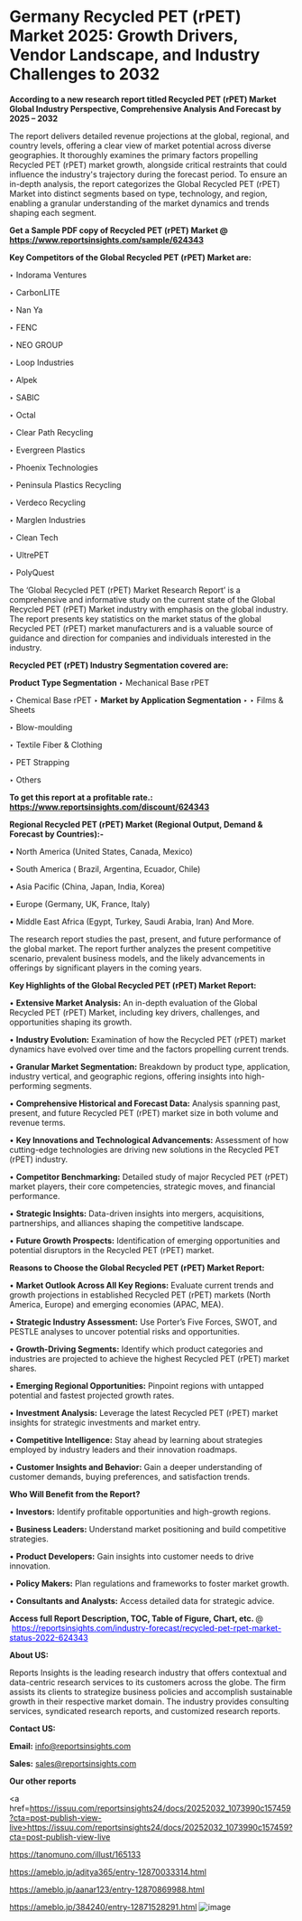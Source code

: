 # Germany Recycled PET (rPET) Market 2025: Growth Drivers, Vendor Landscape, and Industry Challenges to 2032

<strong>According to a new research report titled Recycled PET (rPET) Market Global Industry Perspective, Comprehensive Analysis And Forecast by 2025 – 2032</strong>

The report delivers detailed revenue projections at the global, regional, and country levels, offering a clear view of market potential across diverse geographies. It thoroughly examines the primary factors propelling Recycled PET (rPET) market growth, alongside critical restraints that could influence the industry's trajectory during the forecast period. To ensure an in-depth analysis, the report categorizes the Global Recycled PET (rPET) Market into distinct segments based on type, technology, and region, enabling a granular understanding of the market dynamics and trends shaping each segment.

<strong>Get a Sample PDF copy of Recycled PET (rPET) Market </strong><strong>@<a href=https://www.reportsinsights.com/sample/624343 style=color:#0000ff;> https://www.reportsinsights.com/sample/624343</a></strong></font>

<strong>Key Competitors of the Global Recycled PET (rPET) Market are:</strong>

‣ Indorama Ventures

‣ CarbonLITE

‣ Nan Ya

‣ FENC

‣ NEO GROUP

‣ Loop Industries

‣ Alpek

‣ SABIC

‣ Octal

‣ Clear Path Recycling

‣ Evergreen Plastics

‣ Phoenix Technologies

‣ Peninsula Plastics Recycling

‣ Verdeco Recycling

‣ Marglen Industries

‣ Clean Tech

‣ UltrePET

‣ PolyQuest

The ‘Global Recycled PET (rPET) Market Research Report’ is a comprehensive and informative study on the current state of the Global Recycled PET (rPET) Market industry with emphasis on the global industry. The report presents key statistics on the market status of the global Recycled PET (rPET) market manufacturers and is a valuable source of guidance and direction for companies and individuals interested in the industry.

<strong>Recycled PET (rPET) Industry Segmentation covered are:</strong>

<strong>Product Type Segmentation</strong>
‣
Mechanical Base rPET

‣ Chemical Base rPET
‣ 
<strong>Market by Application Segmentation</strong>
‣
‣  Films & Sheets

‣ Blow-moulding

‣ Textile Fiber & Clothing

‣ PET Strapping

‣ Others

<strong>To get this report at a profitable rate.: <a href=https://www.reportsinsights.com/discount/624343 style=color:#0000ff;>https://www.reportsinsights.com/discount/624343</a></strong></font>

<strong>Regional Recycled PET (rPET) Market (Regional Output, Demand &amp; Forecast by Countries):-</strong>

• North America (United States, Canada, Mexico)

• South America ( Brazil, Argentina, Ecuador, Chile)

• Asia Pacific (China, Japan, India, Korea)

• Europe (Germany, UK, France, Italy)

• Middle East Africa (Egypt, Turkey, Saudi Arabia, Iran) And More.

The research report studies the past, present, and future performance of the global market. The report further analyzes the present competitive scenario, prevalent business models, and the likely advancements in offerings by significant players in the coming years.

<strong>Key Highlights of the Global Recycled PET (rPET) Market Report:</strong>

• <strong>Extensive Market Analysis:</strong> An in-depth evaluation of the Global Recycled PET (rPET) Market, including key drivers, challenges, and opportunities shaping its growth.

• <strong>Industry Evolution:</strong> Examination of how the Recycled PET (rPET) market dynamics have evolved over time and the factors propelling current trends.

• <strong>Granular Market Segmentation:</strong> Breakdown by product type, application, industry vertical, and geographic regions, offering insights into high-performing segments.

• <strong>Comprehensive Historical and Forecast Data:</strong> Analysis spanning past, present, and future Recycled PET (rPET) market size in both volume and revenue terms.

• <strong>Key Innovations and Technological Advancements:</strong> Assessment of how cutting-edge technologies are driving new solutions in the Recycled PET (rPET) industry.

• <strong>Competitor Benchmarking:</strong> Detailed study of major Recycled PET (rPET) market players, their core competencies, strategic moves, and financial performance.

• <strong>Strategic Insights:</strong> Data-driven insights into mergers, acquisitions, partnerships, and alliances shaping the competitive landscape.

• <strong>Future Growth Prospects:</strong> Identification of emerging opportunities and potential disruptors in the Recycled PET (rPET) market.

<strong>Reasons to Choose the Global Recycled PET (rPET) Market Report:</strong>

• <strong>Market Outlook Across All Key Regions:</strong> Evaluate current trends and growth projections in established Recycled PET (rPET) markets (North America, Europe) and emerging economies (APAC, MEA).

• <strong>Strategic Industry Assessment:</strong> Use Porter’s Five Forces, SWOT, and PESTLE analyses to uncover potential risks and opportunities.

• <strong>Growth-Driving Segments:</strong> Identify which product categories and industries are projected to achieve the highest Recycled PET (rPET) market shares.

• <strong>Emerging Regional Opportunities:</strong> Pinpoint regions with untapped potential and fastest projected growth rates.

• <strong>Investment Analysis:</strong> Leverage the latest Recycled PET (rPET) market insights for strategic investments and market entry.

• <strong>Competitive Intelligence:</strong> Stay ahead by learning about strategies employed by industry leaders and their innovation roadmaps.

• <strong>Customer Insights and Behavior:</strong> Gain a deeper understanding of customer demands, buying preferences, and satisfaction trends.

<strong>Who Will Benefit from the Report?</strong>

• <strong>Investors:</strong> Identify profitable opportunities and high-growth regions.

• <strong>Business Leaders:</strong> Understand market positioning and build competitive strategies.

• <strong>Product Developers:</strong> Gain insights into customer needs to drive innovation.

• <strong>Policy Makers:</strong> Plan regulations and frameworks to foster market growth.

• <strong>Consultants and Analysts:</strong> Access detailed data for strategic advice.
</ul>
<strong>Access full Report Description, TOC, Table of Figure, Chart, etc. </strong>@  <a href=https://reportsinsights.com/industry-forecast/recycled-pet-rpet-market-status-2022-624343 style=color:#0000ff;>https://reportsinsights.com/industry-forecast/recycled-pet-rpet-market-status-2022-624343</a></font>

<strong><strong>About US</strong>:</strong>

Reports Insights is the leading research industry that offers contextual and data-centric research services to its customers across the globe. The firm assists its clients to strategize business policies and accomplish sustainable growth in their respective market domain. The industry provides consulting services, syndicated research reports, and customized research reports.

<strong>Contact US:</strong>

<p class=""""><b>Email:</b> <a href=mailto:info@reportsinsights.com>info@reportsinsights.com</a></p>
<p class=""""><b>Sales:</b> <a href=mailto:sales@reportsinsights.com>sales@reportsinsights.com</a></p>

<strong>Our other reports</strong>

<a href=https://issuu.com/reportsinsights24/docs/20252032_1073990c157459?cta=post-publish-view-live>https://issuu.com/reportsinsights24/docs/20252032_1073990c157459?cta=post-publish-view-live</a>

<a href=https://tanomuno.com/illust/165133>https://tanomuno.com/illust/165133</a>

<a href=https://ameblo.jp/aditya365/entry-12870033314.html>https://ameblo.jp/aditya365/entry-12870033314.html</a>

<a href=https://ameblo.jp/aanar123/entry-12870869988.html>https://ameblo.jp/aanar123/entry-12870869988.html</a>

<a href=https://ameblo.jp/384240/entry-12871528291.html>https://ameblo.jp/384240/entry-12871528291.html</a>
![image](https://github.com/user-attachments/assets/65795629-d31a-4528-8e20-01e028a69680)

